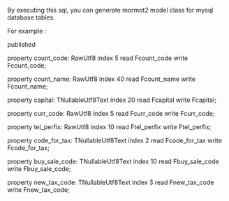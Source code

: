 By executing this sql, you can generate mormot2 model class for mysql database tables.

For example :

published
  <p>property count_code: RawUtf8 index 5 read Fcount_code write Fcount_code;
  <p>property count_name: RawUtf8 index 40 read Fcount_name write Fcount_name;</p>
  <p>property capital: TNullableUtf8Text index 20 read Fcapital write Fcapital;</p>
  <p>property curr_code: RawUtf8 index 5 read Fcurr_code write Fcurr_code;</p>
  <p>property tel_perfix: RawUtf8 index 10 read Ftel_perfix write Ftel_perfix;</p>
  <p>property code_for_tax: TNullableUtf8Text index 2 read Fcode_for_tax write Fcode_for_tax;</p>
  <p>property buy_sale_code: TNullableUtf8Text index 10 read Fbuy_sale_code write Fbuy_sale_code;</p>
  <p>property new_tax_code: TNullableUtf8Text index 3 read Fnew_tax_code write Fnew_tax_code;</p>

